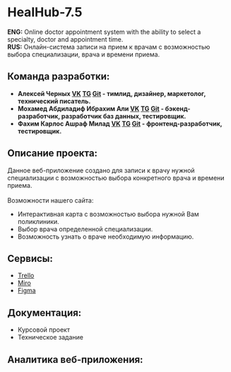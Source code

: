 # HealHub-7.5
**ENG:** Online doctor appointment system with the ability to select a specialty, doctor and appointment time.  
**RUS:** Онлайн-система записи на прием к врачам с возможностью выбора специализации, врача и времени приема.
## Команда разработки:  
* **Алексей Черных [VK](https://vk.com/fextice) [TG](https://t.me/F3xt9i03) [Git](https://github.com/Fextice) - тимлид, дизайнер, маркетолог, технический писатель.**
* **Мохамед Абдиладиф Ибрахим Али [VK](https://vk.com/id612920587) [TG]() [Git]() - бэкенд-разработчик, разработчик баз данных, тестировщик.**
* **Фахим Карлос Ашраф Милад [VK](https://vk.com/id559037857) [TG]() [Git]() - фронтенд-разработчик, тестировщик.**
## Описание проекта:
Данное веб-приложение создано для записи к врачу нужной специализации с возможностью выбора конкретного врача и времени приема.  
<br>
Возможности нашего сайта:
* Интерактивная карта с возможностью выбора нужной Вам поликлиники.
* Выбор врача определенной специализации.
* Возможность узнать о враче необходимую информацию.
## Сервисы:
* [Trello](https://trello.com/b/YhRHg7lF/healhub)
* [Miro](https://miro.com/app/board/uXjVNqbIrLw=/?share_link_id=725939381046)
* [Figma](https://www.figma.com/file/9INz5ezkG9AaDiljKpZhnt/HealHub?type=design&node-id=0%3A1&mode=design&t=sHh3tNe8V3jU4OeK-1)
## Документация:
* Курсовой проект
* Техническое задание
## Аналитика веб-приложения:



        

